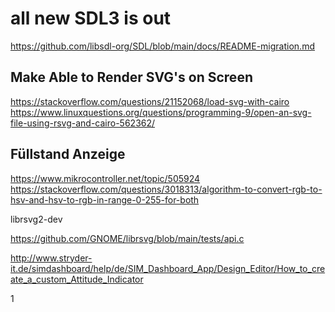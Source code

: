 # all new SDL3 is out
https://github.com/libsdl-org/SDL/blob/main/docs/README-migration.md

## Make Able to Render SVG's on Screen

https://stackoverflow.com/questions/21152068/load-svg-with-cairo
https://www.linuxquestions.org/questions/programming-9/open-an-svg-file-using-rsvg-and-cairo-562362/

## Füllstand Anzeige
https://www.mikrocontroller.net/topic/505924
https://stackoverflow.com/questions/3018313/algorithm-to-convert-rgb-to-hsv-and-hsv-to-rgb-in-range-0-255-for-both


librsvg2-dev

https://github.com/GNOME/librsvg/blob/main/tests/api.c

http://www.stryder-it.de/simdashboard/help/de/SIM_Dashboard_App/Design_Editor/How_to_create_a_custom_Attitude_Indicator

1